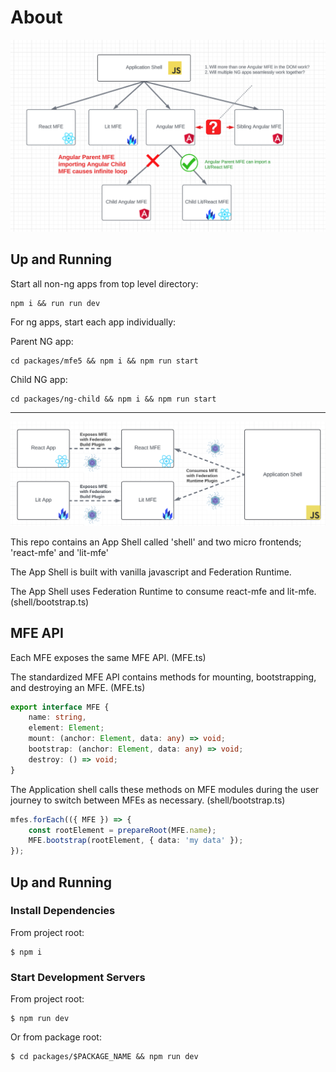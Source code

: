 # About

![NG issues](./ng-integration-issues.png)

## Up and Running

Start all non-ng apps from top level directory:

```shell
npm i && run run dev
```

For ng apps, start each app individually:

Parent NG app:
```shell
cd packages/mfe5 && npm i && npm run start
```

Child NG app:
```shell
cd packages/ng-child && npm i && npm run start
```

-------------------

![Diagram](./diagram.png)

This repo contains an App Shell called 'shell' and two micro frontends; 'react-mfe' and 'lit-mfe'

The App Shell is built with vanilla javascript and Federation Runtime.

The App Shell uses Federation Runtime to consume react-mfe and lit-mfe. (shell/bootstrap.ts)

## MFE API

Each MFE exposes the same MFE API. (MFE.ts)

The standardized MFE API contains methods for mounting, bootstrapping, and destroying an MFE. (MFE.ts)

```typescript
export interface MFE {
    name: string,
    element: Element;
    mount: (anchor: Element, data: any) => void;
    bootstrap: (anchor: Element, data: any) => void;
    destroy: () => void;
}
```

The Application shell calls these methods on MFE modules during the user journey to switch between MFEs as necessary. (shell/bootstrap.ts)

```typescript
mfes.forEach(({ MFE }) => {
    const rootElement = prepareRoot(MFE.name);
    MFE.bootstrap(rootElement, { data: 'my data' });
});
```

## Up and Running

### Install Dependencies

From project root:

```shell
$ npm i
```

### Start Development Servers

From project root:

```shell
$ npm run dev
```

Or from package root:

```shell
$ cd packages/$PACKAGE_NAME && npm run dev
```
